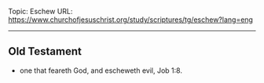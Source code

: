 Topic: Eschew
URL: https://www.churchofjesuschrist.org/study/scriptures/tg/eschew?lang=eng

---

## Old Testament

- one that feareth God, and escheweth evil, Job 1:8.

